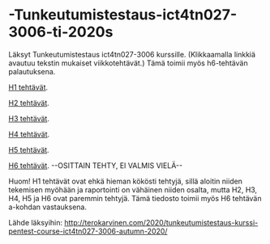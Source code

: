 # -Tunkeutumistestaus-ict4tn027-3006-ti-2020s
Läksyt Tunkeutumistestaus ict4tn027-3006 kurssille. (Klikkaamalla linkkiä avautuu tekstin mukaiset viikkotehtävät.) Tämä toimii myös h6-tehtävän palautuksena.

[H1 tehtävät](https://github.com/samuli-salonen/-Tunkeutumistestaus-ict4tn027-3006-ti-2020s/blob/main/h1.md).

[H2 tehtävät](https://github.com/samuli-salonen/-Tunkeutumistestaus-ict4tn027-3006-ti-2020s/blob/main/h2.md).

[H3 tehtävät](https://github.com/samuli-salonen/-Tunkeutumistestaus-ict4tn027-3006-ti-2020s/blob/main/h3.md).

[H4 tehtävät](https://github.com/samuli-salonen/-Tunkeutumistestaus-ict4tn027-3006-ti-2020s/blob/main/h4.md).

[H5 tehtävät](https://github.com/samuli-salonen/-Tunkeutumistestaus-ict4tn027-3006-ti-2020s/blob/main/h5.md).

[H6 tehtävät](https://github.com/samuli-salonen/-Tunkeutumistestaus-ict4tn027-3006-ti-2020s/blob/main/h6.md). --OSITTAIN TEHTY, EI VALMIS VIELÄ--


Huom! H1 tehtävät ovat ehkä hieman kökösti tehtyjä, sillä aloitin niiden tekemisen myöhään ja raportointi on vähäinen niiden osalta, mutta H2, H3, H4, H5 ja H6 ovat paremmin tehtyjä. Tämä tiedosto toimii myös H6 tehtävän a-kohdan vastauksena.


Lähde läksyihin: http://terokarvinen.com/2020/tunkeutumistestaus-kurssi-pentest-course-ict4tn027-3006-autumn-2020/
